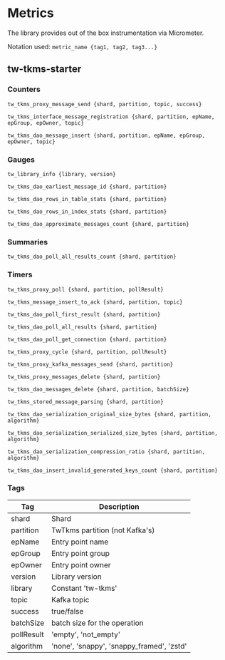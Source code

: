# Metrics

The library provides out of the box instrumentation via Micrometer.

Notation used: `metric_name {tag1, tag2, tag3...}`

## tw-tkms-starter

### Counters

`tw_tkms_proxy_message_send {shard, partition, topic, success}`

`tw_tkms_interface_message_registration {shard, partition, epName, epGroup, epOwner, topic}`

`tw_tkms_dao_message_insert {shard, partition, epName, epGroup, epOwner, topic} `

### Gauges

`tw_library_info {library, version}`

`tw_tkms_dao_earliest_message_id {shard, partition}`

`tw_tkms_dao_rows_in_table_stats {shard, partition}`

`tw_tkms_dao_rows_in_index_stats {shard, partition}`

`tw_tkms_dao_approximate_messages_count {shard, partition}`

### Summaries

`tw_tkms_dao_poll_all_results_count {shard, partition}`

### Timers

`tw_tkms_proxy_poll {shard, partition, pollResult}`

`tw_tkms_message_insert_to_ack {shard, partition, topic}`

`tw_tkms_dao_poll_first_result {shard, partition}`

`tw_tkms_dao_poll_all_results {shard, partition}`

`tw_tkms_dao_poll_get_connection {shard, partition}`

`tw_tkms_proxy_cycle {shard, partition, pollResult}`

`tw_tkms_proxy_kafka_messages_send {shard, partition}`

`tw_tkms_proxy_messages_delete {shard, partition}`

`tw_tkms_dao_messages_delete {shard, partition, batchSize}`

`tw_tkms_stored_message_parsing {shard, partition}`

`tw_tkms_dao_serialization_original_size_bytes {shard, partition, algorithm}`

`tw_tkms_dao_serialization_serialized_size_bytes {shard, partition, algorithm}`

`tw_tkms_dao_serialization_compression_ratio {shard, partition, algorithm}`

`tw_tkms_dao_insert_invalid_generated_keys_count {shard, partition}`

### Tags

| Tag          | Description                                                               |
|--------------|---------------------------------------------------------------------------|
| shard        | Shard                                                                     |
| partition    | TwTkms partition (not Kafka's)                                            |
| epName       | Entry point name                                                          |
| epGroup      | Entry point group                                                         |
| epOwner      | Entry point owner                                                         |
| version      | Library version                                                           |
| library      | Constant 'tw-tkms'                                                        |
| topic        | Kafka topic                                                               |
| success      | true/false                                                                |
| batchSize    | batch size for the operation                                              |
| pollResult   | 'empty', 'not_empty'                                                      |
| algorithm    | 'none', 'snappy', 'snappy_framed', 'zstd'                                 |